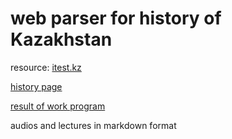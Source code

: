 # web parser for history of Kazakhstan

resource: [itest.kz](https://itest.kz/ru)

[history page](https://itest.kz/ru/attestation/istoriya-kazahstana-4077)

[result of work program](result/History%20of%20Kazakhstan)

audios and lectures in markdown format